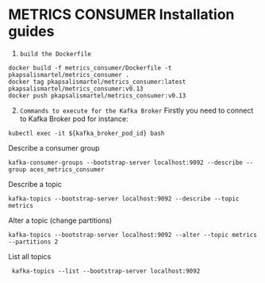 # METRICS CONSUMER Installation guides

1. `build the Dockerfile`

```shell
docker build -f metrics_consumer/Dockerfile -t pkapsalismartel/metrics_consumer .
docker tag pkapsalismartel/metrics_consumer:latest pkapsalismartel/metrics_consumer:v0.13
docker push pkapsalismartel/metrics_consumer:v0.13
```

2. `Commands to execute for the Kafka Broker`
Firstly you need to connect to Kafka Broker pod for instance:
```shell
kubectl exec -it ${kafka_broker_pod_id} bash
```

Describe a consumer group
```shell
kafka-consumer-groups --bootstrap-server localhost:9092 --describe --group aces_metrics_consumer
```
Describe a topic
```shell
kafka-topics --bootstrap-server localhost:9092 --describe --topic metrics
```

Alter a topic (change partitions)
```shell
kafka-topics --bootstrap-server localhost:9092 --alter --topic metrics --partitions 2
```

List all topics
```shell
 kafka-topics --list --bootstrap-server localhost:9092
```